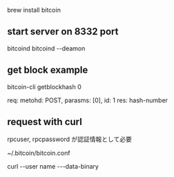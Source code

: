 brew install bitcoin

## start server on 8332 port

bitcoind
bitcoind --deamon

## get block example

bitcoin-cli getblockhash 0

req: metohd: POST, parasms: [0], id: 1
res: hash-number

## request with curl

rpcuser, rpcpassword が認証情報として必要

~/.bitcoin/bitcoin.conf

curl --user name ---data-binary 

